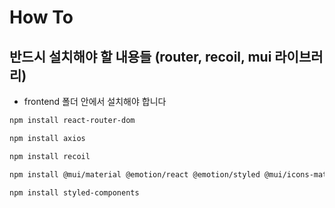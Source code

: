 # How To

## 반드시 설치해야 할 내용들 (router, recoil, mui 라이브러리)

- frontend 폴더 안에서 설치해야 합니다

```bash
npm install react-router-dom

npm install axios

npm install recoil

npm install @mui/material @emotion/react @emotion/styled @mui/icons-material

npm install styled-components
```

